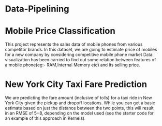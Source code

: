 # Data-Pipelining

# Mobile Price Classification 
This project represents the sales data of mobile phones from various competitor brands.
In this dataset, we are going to estimate price of mobiles for a new company by considering competitive mobile phone market 
Data visualization has been carried to find out some relation between features of a mobile phone(eg:- RAM,Internal Memory etc) and its selling price.

# New York City Taxi Fare Prediction
We are predicting the fare amount (inclusive of tolls) for a taxi ride in New York City given the pickup and dropoff locations. 
While you can get a basic estimate based on just the distance between the two points, this will result in an RMSE of $5-$8, depending on the model used (see the starter code for an example of this approach in Kernels). 
